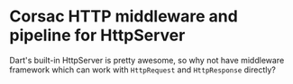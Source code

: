 # Corsac HTTP middleware and pipeline for HttpServer

Dart's built-in HttpServer is pretty awesome, so why not have middleware
framework which can work with `HttpRequest` and `HttpResponse` directly?

